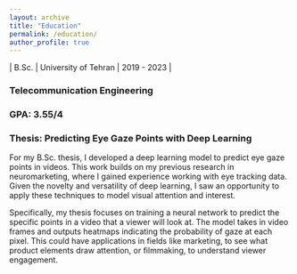 ```yaml
---
layout: archive
title: "Education"
permalink: /education/
author_profile: true
---
```


<style>
    table {
        width: 100%;
        font-size: 20px;
        font-weight: bold;
        background-color: $light-gray;
    }

    table tbody tr td:nth-child(1){width:50%;}

</style>



| B.Sc.   | University of Tehran | 2019 - 2023 |

<h3>
Telecommunication Engineering
</h3>

<h3>
GPA: 3.55/4
</h3>

<h3>Thesis: Predicting Eye Gaze Points with Deep Learning</h3>
For my B.Sc. thesis, I developed a deep learning model to predict eye gaze points in videos. This work builds on my previous research in neuromarketing, where I gained experience working with eye tracking data. Given the novelty and versatility of deep learning, I saw an opportunity to apply these techniques to model visual attention and interest.

Specifically, my thesis focuses on training a neural network to predict the specific points in a video that a viewer will look at. The model takes in video frames and outputs heatmaps indicating the probability of gaze at each pixel. This could have applications in fields like marketing, to see what product elements draw attention, or filmmaking, to understand viewer engagement.